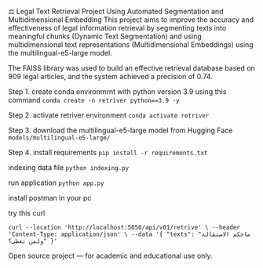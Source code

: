 ⚖️ Legal Text Retrieval Project Using Automated Segmentation and Multidimensional Embedding
This project aims to improve the accuracy and effectiveness of legal information retrieval by segmenting texts into meaningful chunks (Dynamic Text Segmentation) and using multidimensional text representations (Multidimensional Embeddings) using the multilingual-e5-large model.

The FAISS library was used to build an effective retrieval database based on 909 legal articles, and the system achieved a precision of 0.74.


Step 1. create conda environmrnt with python version 3.9 using this command
`conda create -n retriver python==3.9 -y`

Step 2. activate retriver environment
`conda activate retriver `

Step 3.  download the multilingual-e5-large model from Hugging Face 
`models/multilingual-e5-large/`

Step 4. install requirements
`pip install -r requirements.txt`

indexing data file
`python indexing.py`

run application 
`python app.py`

install postman in your pc

try this curl 

`curl --location 'http://localhost:5050/api/v01/retrive' \
--header 'Content-Type: application/json' \
--data '{
    "texts": "ماحكم الاستقالة ولمن تعطى؟"
}'`

Open source project — for academic and educational use only.